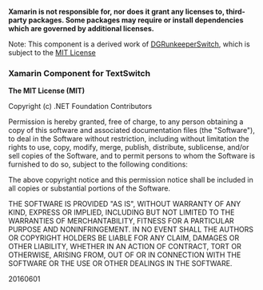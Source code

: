 **Xamarin is not responsible for, nor does it grant any licenses to, third-party packages. Some packages may require or install dependencies which are governed by additional licenses.**

Note: This component is a derived work of [DGRunkeeperSwitch](https://github.com/gontovnik/DGRunkeeperSwitch), which is subject to the [MIT License](https://github.com/gontovnik/DGRunkeeperSwitch/blob/master/LICENSE)

### Xamarin Component for TextSwitch

**The MIT License (MIT)**

Copyright (c) .NET Foundation Contributors

Permission is hereby granted, free of charge, to any person obtaining a copy of this software and associated documentation files (the "Software"), to deal in the Software without restriction, including without limitation the rights to use, copy, modify, merge, publish, distribute, sublicense, and/or sell copies of the Software, and to permit persons to whom the Software is furnished to do so, subject to the following conditions:

The above copyright notice and this permission notice shall be included in all copies or substantial portions of the Software.

THE SOFTWARE IS PROVIDED "AS IS", WITHOUT WARRANTY OF ANY KIND, EXPRESS OR IMPLIED, INCLUDING BUT NOT LIMITED TO THE WARRANTIES OF MERCHANTABILITY, FITNESS FOR A PARTICULAR PURPOSE AND NONINFRINGEMENT. IN NO EVENT SHALL THE AUTHORS OR COPYRIGHT HOLDERS BE LIABLE FOR ANY CLAIM, DAMAGES OR OTHER LIABILITY, WHETHER IN AN ACTION OF CONTRACT, TORT OR OTHERWISE, ARISING FROM, OUT OF OR IN CONNECTION WITH THE SOFTWARE OR THE USE OR OTHER DEALINGS IN THE SOFTWARE.

20160601

